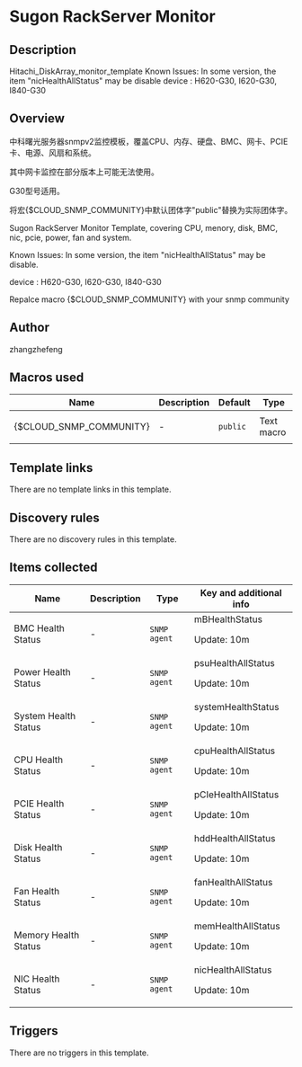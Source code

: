 # Sugon RackServer Monitor

## Description

Hitachi_DiskArray_monitor_template Known Issues: In some version, the item "nicHealthAllStatus" may be disable device : H620-G30, I620-G30, I840-G30

## Overview

中科曙光服务器snmpv2监控模板，覆盖CPU、内存、硬盘、BMC、网卡、PCIE卡、电源、风扇和系统。


其中网卡监控在部分版本上可能无法使用。


G30型号适用。


将宏{$CLOUD\_SNMP\_COMMUNITY}中默认团体字"public"替换为实际团体字。


Sugon RackServer Monitor Template, covering CPU, menory, disk, BMC, nic, pcie, power, fan and system.


Known Issues: In some version, the item "nicHealthAllStatus" may be disable.


device : H620-G30, I620-G30, I840-G30


Repalce macro {$CLOUD\_SNMP\_COMMUNITY} with your snmp community



## Author

zhangzhefeng

## Macros used

|Name|Description|Default|Type|
|----|-----------|-------|----|
|{$CLOUD_SNMP_COMMUNITY}|<p>-</p>|`public`|Text macro|
## Template links

There are no template links in this template.

## Discovery rules

There are no discovery rules in this template.

## Items collected

|Name|Description|Type|Key and additional info|
|----|-----------|----|----|
|BMC Health Status|<p>-</p>|`SNMP agent`|mBHealthStatus<p>Update: 10m</p>|
|Power Health Status|<p>-</p>|`SNMP agent`|psuHealthAllStatus<p>Update: 10m</p>|
|System Health Status|<p>-</p>|`SNMP agent`|systemHealthStatus<p>Update: 10m</p>|
|CPU Health Status|<p>-</p>|`SNMP agent`|cpuHealthAllStatus<p>Update: 10m</p>|
|PCIE Health Status|<p>-</p>|`SNMP agent`|pCIeHealthAllStatus<p>Update: 10m</p>|
|Disk Health Status|<p>-</p>|`SNMP agent`|hddHealthAllStatus<p>Update: 10m</p>|
|Fan Health Status|<p>-</p>|`SNMP agent`|fanHealthAllStatus<p>Update: 10m</p>|
|Memory Health Status|<p>-</p>|`SNMP agent`|memHealthAllStatus<p>Update: 10m</p>|
|NIC Health Status|<p>-</p>|`SNMP agent`|nicHealthAllStatus<p>Update: 10m</p>|
## Triggers

There are no triggers in this template.

